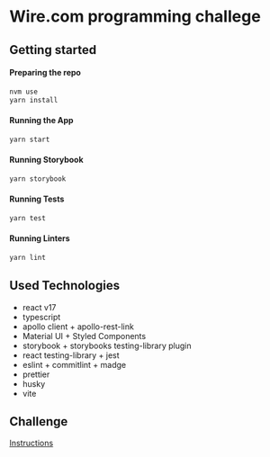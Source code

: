 # Wire.com programming challege

## Getting started

#### Preparing the repo

```javascript
nvm use
yarn install
```

#### Running the App

```javascript
yarn start
```

#### Running Storybook

```javascript
yarn storybook
```

#### Running Tests

```javascript
yarn test
```

#### Running Linters

```javascript
yarn lint
```

## Used Technologies

- react v17
- typescript
- apollo client + apollo-rest-link
- Material UI + Styled Components
- storybook + storybooks testing-library plugin
- react testing-library + jest
- eslint + commitlint + madge
- prettier
- husky
- vite

## Challenge

[Instructions](./z_Challenge_Instructions.md)

